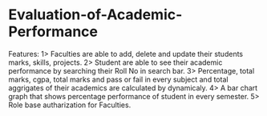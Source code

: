# Evaluation-of-Academic-Performance
Features:
1> Faculties are able to add, delete and update their students marks, skills, projects.
2> Student are able to see their academic performance by searching their Roll No in search bar.
3> Percentage, total marks, cgpa, total marks and pass or fail in every subject and total aggrigates of their academics are calculated by dynamicaly.
4> A bar chart graph that shows percentage performance of student in every semester.
5> Role base autharization for Faculties.
